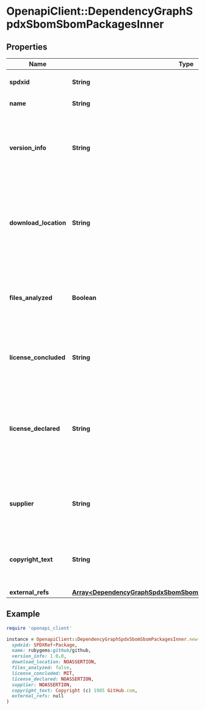 # OpenapiClient::DependencyGraphSpdxSbomSbomPackagesInner

## Properties

| Name | Type | Description | Notes |
| ---- | ---- | ----------- | ----- |
| **spdxid** | **String** | A unique SPDX identifier for the package. | [optional] |
| **name** | **String** | The name of the package. | [optional] |
| **version_info** | **String** | The version of the package. If the package does not have an exact version specified, a version range is given. | [optional] |
| **download_location** | **String** | The location where the package can be downloaded, or NOASSERTION if this has not been determined. | [optional] |
| **files_analyzed** | **Boolean** | Whether the package&#39;s file content has been subjected to analysis during the creation of the SPDX document. | [optional] |
| **license_concluded** | **String** | The license of the package as determined while creating the SPDX document. | [optional] |
| **license_declared** | **String** | The license of the package as declared by its author, or NOASSERTION if this information was not available when the SPDX document was created. | [optional] |
| **supplier** | **String** | The distribution source of this package, or NOASSERTION if this was not determined. | [optional] |
| **copyright_text** | **String** | The copyright holders of the package, and any dates present with those notices, if available. | [optional] |
| **external_refs** | [**Array&lt;DependencyGraphSpdxSbomSbomPackagesInnerExternalRefsInner&gt;**](DependencyGraphSpdxSbomSbomPackagesInnerExternalRefsInner.md) |  | [optional] |

## Example

```ruby
require 'openapi_client'

instance = OpenapiClient::DependencyGraphSpdxSbomSbomPackagesInner.new(
  spdxid: SPDXRef-Package,
  name: rubygems:github/github,
  version_info: 1.0.0,
  download_location: NOASSERTION,
  files_analyzed: false,
  license_concluded: MIT,
  license_declared: NOASSERTION,
  supplier: NOASSERTION,
  copyright_text: Copyright (c) 1985 GitHub.com,
  external_refs: null
)
```

